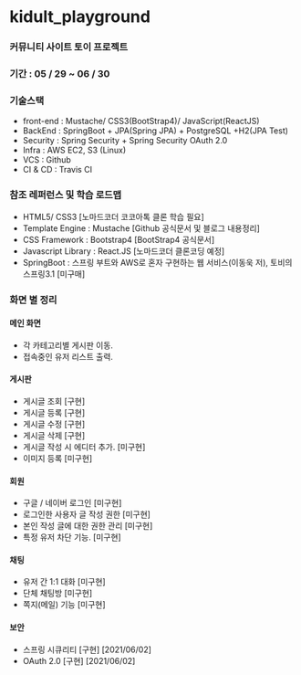 # kidult_playground
### 커뮤니티 사이트 토이 프로젝트
### 기간 : 05 / 29 ~ 06 / 30
### 기술스택 
   - front-end : Mustache/ CSS3(BootStrap4)/ JavaScript(ReactJS)   
   - BackEnd :  SpringBoot + JPA(Spring JPA) + PostgreSQL +H2(JPA Test)   
   - Security : Spring Security + Spring Security OAuth 2.0   
   - Infra : AWS EC2, S3 (Linux)   
   - VCS : Github   
   - CI & CD : Travis CI       
### 참조 레퍼런스 및 학습 로드맵
   - HTML5/ CSS3 [노마드코더 코코아톡 클론 학습 필요]   
   - Template Engine : Mustache [Github 공식문서 및 블로그 내용정리]   
   - CSS Framework : Bootstrap4 [BootStrap4 공식문서]   
   - Javascript Library : React.JS [노마드코더 클론코딩 예정]   
   - SpringBoot : 스프링 부트와 AWS로 혼자 구현하는 웹 서비스(이동욱 저), 토비의 스프링3.1 [미구매]
### 화면 별 정리 
#### 메인 화면   
   - 각 카테고리별 게시판 이동.      
   - 접속중인 유저 리스트 출력.   
#### 게시판      
   - 게시글 조회 [구현]
   - 게시글 등록 [구현]
   - 게시글 수정 [구현]
   - 게시글 삭제 [구현]
   - 게시글 작성 시 에디터 추가. [미구현]
   - 이미지 등록 [미구현]
#### 회원
   - 구글 / 네이버 로그인 [미구현]   
   - 로그인한 사용자 글 작성 권한 [미구현]   
   - 본인 작성 글에 대한 권한 관리 [미구현]   
   - 특정 유저 차단 기능. [미구현]   
#### 채팅
   - 유저 간 1:1 대화 [미구현]   
   - 단체 채팅방 [미구현]   
   - 쪽지(메일) 기능 [미구현]   
#### 보안
   - 스프링 시큐리티 [구현]   [2021/06/02]
   - OAuth 2.0 [구현]        [2021/06/02]

